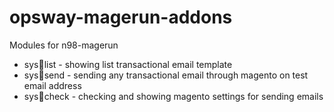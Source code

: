 opsway-magerun-addons
=====================

Modules for n98-magerun

* sys:email:list - showing list transactional email template
* sys:email:send - sending any transactional email through magento on test email address
* sys:email:check - checking and showing magento settings for sending emails

